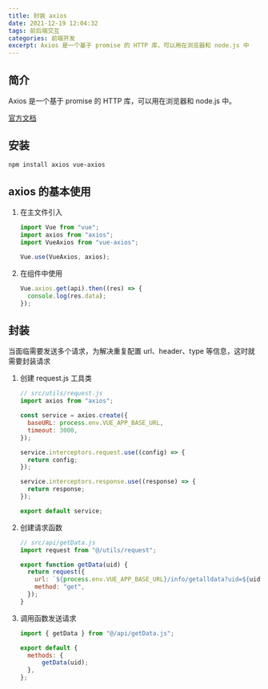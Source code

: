 ```yaml
---
title: 封装 axios
date: 2021-12-19 12:04:32
tags: 前后端交互
categories: 前端开发
excerpt: Axios 是一个基于 promise 的 HTTP 库，可以用在浏览器和 node.js 中
---
```


## 简介

Axios 是一个基于 promise 的 HTTP 库，可以用在浏览器和 node.js 中。

[官方文档](https://axios-http.com/zh/)

## 安装

```bash
npm install axios vue-axios
```

## axios 的基本使用

1. 在主文件引入

   ```js
   import Vue from "vue";
   import axios from "axios";
   import VueAxios from "vue-axios";

   Vue.use(VueAxios, axios);
   ```

2. 在组件中使用

   ```js
   Vue.axios.get(api).then((res) => {
     console.log(res.data);
   });
   ```

## 封装

当面临需要发送多个请求，为解决重复配置 url、header、type 等信息，这时就需要封装请求

1. 创建 request.js 工具类

   ```js
   // src/utils/request.js
   import axios from "axios";

   const service = axios.create({
     baseURL: process.env.VUE_APP_BASE_URL,
     timeout: 3000,
   });

   service.interceptors.request.use((config) => {
     return config;
   });

   service.interceptors.response.use((response) => {
     return response;
   });

   export default service;
   ```

2. 创建请求函数

   ```js
   // src/api/getData.js
   import request from "@/utils/request";

   export function getData(uid) {
     return request({
       url: `${process.env.VUE_APP_BASE_URL}/info/getalldata?uid=${uid}`,
       method: "get",
     });
   }
   ```

3. 调用函数发送请求

   ```js
   import { getData } from "@/api/getData.js";

   export default {
     methods: {
         getData(uid);
     },
   };
   ```
